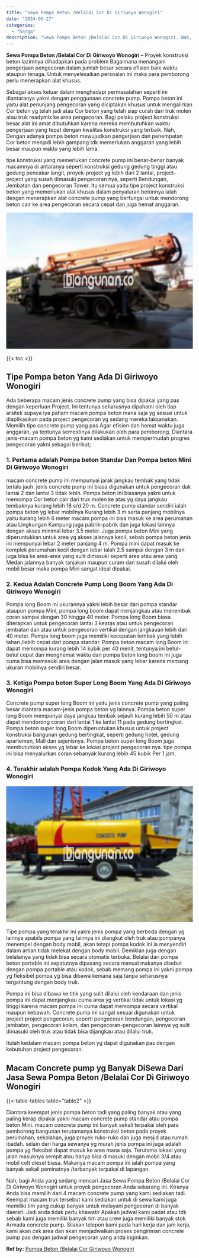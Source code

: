 ```yaml
---
title: "Sewa Pompa Beton /Belalai Cor Di Giriwoyo Wonogiri"
date: "2024-06-27"
categories: 
  - "harga"
description: "Sewa Pompa Beton /Belalai Cor Di Giriwoyo Wonogiri. Nah, bagi Anda yang sedang mencari Jasa Sewa Pompa Beton /Belalai Cor Di Giriwoyo Wonogiri untuk proyek p..."
---
```


**Sewa Pompa Beton /Belalai Cor Di Giriwoyo Wonogiri** – Proyek konstruksi beton lazimnya dihadapkan pada problem Bagaimana menangani pengerjaan pengecoran dalam jumlah besar secara efisien baik waktu ataupun tenaga. Untuk menyelesaikan persoalan ini maka para pemborong perlu menerapkan alat khusus.

Sebagai akses keluar dalam menghadapi permasalahan seperti ini diantaranya yakni dengan penggunaan concrete pump. Pompa beton ini yaitu alat penunjang pengecoran yang diciptakan khusus untuk mengalirkan Cor beton yg telah jadi atau Cor beton yang telah siap curah dari truk molen atau truk readymix ke area pengecoran. Bagi pelaku project konstruksi besar alat ini amat dibutuhkan karena mereka membutuhkan waktu pengerjaan yang tepat dengan kwalitas konstruksi yang terbaik. Nah, Dengan adanya pompa beton mewujudkan pengerjaan dan penempatan Cor beton menjadi lebih gampang tdk memerlukan anggaran yang lebih besar maupun waktu yang lebih lama.

tipe konstruksi yang memerlukan concrete pump ini benar-benar banyak macamnya di antaranya seperti konstruksi gedung gedung tinggi atau gedung pencakar langit, proyek-project yg lebih dari 2 lantai, project-project yang susah dimasuki pengecoran nya, seperti Bendungan, Jembatan dan pengecoran Tower. Itu semua yaitu tipe project konstruksi beton yang memerlukan alat khusus dalam penyaluran betonnya ialah dengan menerapkan alat concrete pump yang berfungsi untuk mendorong beton cair ke area pengecoran secara cepat dan juga hemat anggaran.

![Sewa Pompa Beton /Belalai Cor Di Giriwoyo Wonogiri](/images/sewa-concrete-pump-40.png)

{{< toc >}}

## Tipe Pompa beton Yang Ada Di Giriwoyo Wonogiri

Ada beberapa macam jenis concrete pump yang bisa dipakai yang pas dengan keperluan Project. Ini tentunya seharusnya dipahami oleh tiap arsitek supaya iya paham macam pompa beton mana saja yg sesuai untuk diaplikasikan pada project pengecoran yg sedang mereka laksanakan. Memilih tipe concrete pump yang pas Agar efisien dan hemat waktu juga anggaran, ya tentunya semestinya dilakukan oleh para pemborong. Diantara jenis-macam pompa beton yg kami sediakan untuk mempermudah progres pengecoran yakni sebagai berikut;

### 1\. Pertama adalah Pompa beton Standar Dan Pompa beton Mini Di Giriwoyo Wonogiri

macam concrete pump ini mempunyai jarak jangkau tembak yang tidak terlalu jauh. jenis concrete pump ini biasa digunakan untuk pengecoran dak lantai 2 dan lantai 3 tidak lebih. Pompa beton ini biasanya yakni untuk memompa Cor beton cair dari truk molen ke atas yg daya jangkau tembaknya kurang lebih 18 s/d 20 m. Concrete pump standar sendiri ialah pompa beton yg lebar mobilnya Kurang lebih 3 m serta panjang mobilnya yaitu kurang lebih 6 meter macam pompa ini bisa masuk ke area perumahan atau Lingkungan Kampung juga pabrik-pabrik dan juga lokasi lainnya dengan akses minimal lebar 3.5 meter. Juga pompa beton Mini yang diperuntukkan untuk area yg akses jalannya kecil, sebab pompa beton jenis ini mempunyai lebar 2 meter panjang 4 m. Pompa mini dapat masuk ke komplek perumahan kecil dengan lebar ialah 2.5 sampai dengan 3 m dan juga bisa ke area-area yang sulit dimasuki seperti area atau area yang Medan jalannya banyak tanjakan maupun curam dan susah dilalui oleh mobil besar maka pompa Mini sangat ideal dipakai.

### 2\. Kedua Adalah Concrete Pump Long Boom Yang Ada Di Giriwoyo Wonogiri

Pompa long Boom ini ukurannya yakni lebih besar dari pompa standar ataupun pompa Mini, pompa long boom dapat menjangkau atau menembak coran sampai dengan 30 hingga 40 meter. Pompa long Boom biasa diterapkan untuk pengecoran lantai 3 keatas atau untuk pengecoran jembatan dan atau untuk pengecoran vertikal dengan jangkauan lebih dari 40 meter. Pompa long boom juga memiliki kecepatan tembak yang lebih tahan /lebih cepat dari pompa standar. Pompa beton macam long Boom ini dapat memompa kurang lebih 14 kubik per 40 menit, tentunya ini betul-betul cepat dan menghemat waktu dan pompa beton long boom ini juga cuma bisa memasuki area dengan jalan masuk yang lebar karena memang ukuran mobilnya sendiri besar.

### 3\. Ketiga Pompa beton Super Long Boom Yang Ada Di Giriwoyo Wonogiri

Concrete pump super long Boom ini yaitu jenis concrete pump yang paling besar diantara macam-jenis pompa beton yg lainnya. Pompa beton super long Boom mempunyai daya jangkau tembak sejauh kurang lebih 50 m atau dapat mendorong coran dari lantai 1 ke lantai 11 pada gedung bertingkat. Pompa beton super long Boom diperuntukan khusus untuk project konstruksi bangunan gedung bertingkat, seperti gedung hotel, gedung apartemen, Mall dan sejenisnya. Pompa beton super long Boom juga membutuhkan akses yg lebar ke lokasi project pengecoran nya. tipe pompa ini bisa menyalurkan coran sebanyak kurang lebih 45 kubik Per 1 jam.

### 4\. Terakhir adalah Pompa Kodok Yang Ada Di Giriwoyo Wonogiri

![Sewa Pompa Beton /Belalai Cor Di Giriwoyo Wonogiri](/images/sewa-concrete-pump-09.png)

Tipe pompa yang terakhir ini yakni jenis pompa yang berbeda dengan yg lainnya apabila pompa yang lainnya ini diangkut oleh truk atau pompanya menempel dengan body mobil, akan tetapi pompa kodok ini ia menyendiri dalam artian tidak melekat dengan body mobil. Demikian juga dengan belalainya yang tidak bisa secara otomatis terbuka. Belalai dari pompa beton portable ini sepatutnya dipasang secara manual makanya disebut dengan pompa portable atau kodok, sebab memang pompa ini yakni pompa yg fleksibel pompa yg bisa dibawa kemana saja tanpa seharusnya tergantung dengan body truk.

Pompa ini bisa dibawa ke titik yang sulit dilalui oleh kendaraan dan jenis pompa ini dapat menjangkau cuma area yg vertikal tidak untuk lokasi yg tinggi karena macam pompa ini cuma dapat memompa secara vertikal maupun kebawah. Concrete pump ini sangat sesuai digunakan untuk project project pengecoran; seperti pengecoran bendungan, pengecoran jembatan, pengecoran kolam, dan pengecoran-pengecoran lainnya yg sulit dimasuki oleh truk atau tidak bisa dijangkau atau dilalui truk.

Itulah kedalam macam pompa beton yg dapat digunakan pas dengan kebutuhan project pengecoran.

## Macam Concrete pump yg Banyak DiSewa Dari Jasa Sewa Pompa Beton /Belalai Cor Di Giriwoyo Wonogiri

{{< table-tables table="table2" >}}

Diantara keempat jenis pompa beton tadi yang paling banyak atau yang paling kerap dipakai yakni macam concrete pump standar atau pompa beton Mini. macam concrete pump ini banyak sekali terpakai oleh para pemborong bangunan terutamanya konstruksi beton pada proyek perumahan, sekolahan, juga proyek ruko-ruko dan juga mesjid atau rumah ibadah. selain dari harga sewanya yg murah jenis pompa ini juga adalah pompa yg fleksibel dapat masuk ke area mana saja. Terutama lokasi yang jalan masuknya sempit atau hanya bisa dimasuki dengan mobil 3/4 atau mobil colt diesel biasa. Makanya macam pompa ini ialah pompa yang banyak sekali peminatnya /terbanyak terpakai di lapangan.

Nah, bagi Anda yang sedang mencari Jasa Sewa Pompa Beton /Belalai Cor Di Giriwoyo Wonogiri untuk proyek pengecoran Anda sekarang ini. Kiranya Anda bisa memilih dari 4 macam concrete pump yang kami sediakan tadi. Keempat macam truk tersebut kami sediakan untuk di sewa kami juga memiliki tim yang cukup banyak untuk melayani pengecoran di banyak daerah. Jadi anda tidak perlu khawatir Apakah jadwal kami padat atau tdk sebab kami juga memiliki banyak tim atau crew juga memiliki banyak stok Armada concrete pump. Silakan telepon kami pada hari kerja dan jam kerja, kami akan cek area dan akan menjadwalkan proses pengiriman concrete pump pas dengan jadwal pengecoran yang anda inginkan.

**Ref by:** [Pompa Beton /Belalai Cor Giriwoyo Wonogiri](https://id.wikipedia.org/wiki/Pompa)
